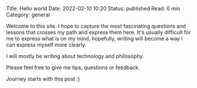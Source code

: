 Title: Hello world
Date: 2022-02-10 10:20
Status: published
Read: 0 min
Category: general

Welcome to this site. I hope to capture the most fascinating questions and lessons that crosses my path and express them here. It's usually difficult for me to express what is on my mind, hopefully, writing will become a way I can express myself more clearly.

I will mostly be writing about technology and philosophy.

Please feel free to give me tips, questions or feedback.

Journey starts with this post :)